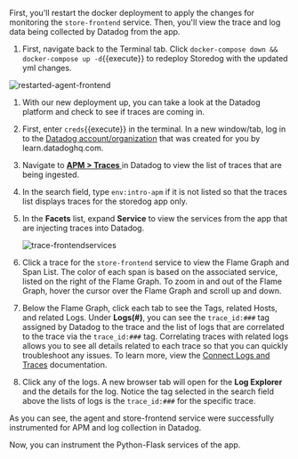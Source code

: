 First, you'll restart the docker deployment to apply the changes for monitoring the `store-frontend` service. Then, you'll view the trace and log data being collected by Datadog from the app.

1. First, navigate back to the Terminal tab. Click `docker-compose down && docker-compose up -d`{{execute}} to redeploy Storedog with the updated yml changes.

![restarted-agent-frontend](instrumentapp2/assets/restarted-agent-frontend.png)

1. With our new deployment up, you can take a look at the Datadog platform and check to see if traces are coming in.

1. First, enter `creds`{{execute}} in the terminal. In a new window/tab, log in to the <a href="https://app.datadoghq.com/account/login" target="_datadog">Datadog account/organization</a> that was created for you by learn.datadoghq.com.

1. Navigate to <a href="https://app.datadoghq.com/apm/traces" target="_datadog">**APM > Traces** </a> in Datadog to view the list of traces that are being ingested. 

1. In the search field, type `env:intro-apm` if it is not listed so that the traces list displays traces for the storedog app only.

1. In the **Facets** list, expand **Service** to view the services from the app that are injecting traces into Datadog.

    ![trace-frontendservices](instrumentapp2/assets/trace-frontendservices.png)

1. Click a trace for the `store-frontend` service to view the Flame Graph and Span List. The color of each span is based on the associated service, listed on the right of the Flame Graph. To zoom in and out of the Flame Graph, hover the cursor over the Flame Graph and scroll up and down. 

1. Below the Flame Graph, click each tab to see the Tags, related Hosts, and related Logs. Under **Logs(#)**, you can see the `trace_id:###` tag assigned by Datadog to the trace and the list of logs that are correlated to the trace via the `trace_id:###` tag. Correlating traces with related logs allows you to see all details related to each trace so that you can quickly troubleshoot any issues. To learn more, view the <a href="https://docs.datadoghq.com/tracing/connect_logs_and_traces/" target="_blank">Connect Logs and Traces</a> documentation. 
 
1. Click any of the logs. A new browser tab will open for the **Log Explorer** and the details for the log. Notice the tag selected in the search field above the lists of logs is the `trace_id:###` for the specific trace.

As you can see, the agent and store-frontend service were successfully instrumented for APM and log collection in Datadog. 

Now, you can instrument the Python-Flask services of the app.